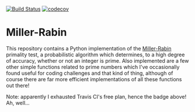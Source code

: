 [![Build Status](https://app.travis-ci.com/mcsweeney90/miller-rabin.svg?branch=main)](https://app.travis-ci.com/mcsweeney90/miller-rabin)
[![codecov](https://codecov.io/gh/mcsweeney90/miller-rabin/branch/main/graph/badge.svg?token=SLBOGBDXU7)](https://codecov.io/gh/mcsweeney90/miller-rabin)
# Miller-Rabin

This repository contains a Python implementation of the [Miller-Rabin](https://en.wikipedia.org/wiki/Miller%E2%80%93Rabin_primality_test) primality test, a probabilistic algorithm which determines, to a high degree of accuracy, whether or not an integer is prime. Also implemented are a few other simple functions related to prime numbers which I've occasionally found useful for coding challenges and that kind of thing, although of course there are far more efficient implementations of all these functions out there!

Note: apparently I exhausted Travis CI's free plan, hence the badge above! Ah, well...   
